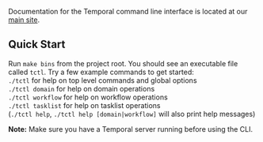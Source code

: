Documentation for the Temporal command line interface is located at our [main site](https://docs.temporal.io/docs/08_cli).

## Quick Start
Run `make bins` from the project root. You should see an executable file called `tctl`. Try a few example commands to 
get started:   
`./tctl` for help on top level commands and global options   
`./tctl domain` for help on domain operations  
`./tctl workflow` for help on workflow operations  
`./tctl tasklist` for help on tasklist operations  
(`./tctl help`, `./tctl help [domain|workflow]` will also print help messages)

**Note:** Make sure you have a Temporal server running before using the CLI.
